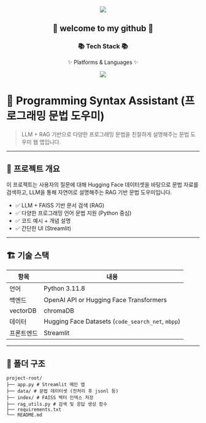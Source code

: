 <div align=center>
<img src="https://capsule-render.vercel.app/api?type=waving&color=auto&height=200&section=header&text=first_project&fontSize=90" />
</div>
	<div align=center>
		<h2>🌱 welcome to my github 🌱</h2>
		<h3>📚 Tech Stack 📚</h3>
		<p>✨ Platforms & Languages ✨</p>
	</div>

<div align="center">
	<img src="https://img.shields.io/badge/python-007396?style=flat&logo=python&logoColor=white" />
</div>

# 🧠 Programming Syntax Assistant (프로그래밍 문법 도우미)

> LLM + RAG 기반으로 다양한 프로그래밍 문법을 친절하게 설명해주는 문법 도우미 웹 앱입니다.

---

## 📌 프로젝트 개요

이 프로젝트는 사용자의 질문에 대해 Hugging Face 데이터셋을 바탕으로 문법 자료를 검색하고, LLM을 통해 자연어로 설명해주는 RAG 기반 문법 도우미입니다.

- ✅ LLM + FAISS 기반 문서 검색 (RAG)
- ✅ 다양한 프로그래밍 언어 문법 지원 (Python 중심)
- ✅ 코드 예시 + 개념 설명
- ✅ 간단한 UI (Streamlit)

---

## 🏗️ 기술 스택

| 항목       | 내용 |
|------------|------|
| 언어       | Python 3.11.8 |
| 백엔드     | OpenAI API or Hugging Face Transformers |
| vectorDB  | chromaDB |
| 데이터     | Hugging Face Datasets (`code_search_net`, `mbpp`) |
| 프론트엔드 | Streamlit |

---

## 📁 폴더 구조

```
project-root/
├── app.py # Streamlit 메인 앱
├── data/ # 문법 데이터셋 (전처리 후 jsonl 등)
├── index/ # FAISS 벡터 인덱스 저장
├── rag_utils.py # 검색 및 응답 생성 함수
├── requirements.txt
└── README.md
```
